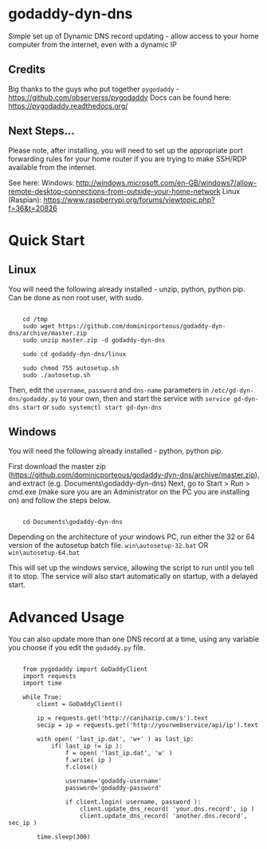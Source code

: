 # godaddy-dyn-dns
Simple set up of Dynamic DNS record updating - allow access to your home computer from the internet, even with a dynamic IP

## Credits
Big thanks to the guys who put together `pygodaddy` - https://github.com/observerss/pygodaddy
Docs can be found here: https://pygodaddy.readthedocs.org/

## Next Steps...
Please note, after installing, you will need to set up the appropriate port forwarding rules for your home router if you are trying to make SSH/RDP available from the internet.

See here:
Windows: http://windows.microsoft.com/en-GB/windows7/allow-remote-desktop-connections-from-outside-your-home-network
Linux (Raspian):   https://www.raspberrypi.org/forums/viewtopic.php?f=36&t=20826

# Quick Start

## Linux
You will need the following already installed - unzip, python, python pip. Can be done as non root user, with sudo.

```

	cd /tmp
	sudo wget https://github.com/dominicporteous/godaddy-dyn-dns/archive/master.zip
	sudo unzip master.zip -d godaddy-dyn-dns

	sudo cd godaddy-dyn-dns/linux

	sudo chmod 755 autosetup.sh
	sudo ./autosetup.sh 

```

Then, edit the `username`, `password` and `dns-name` parameters in `/etc/gd-dyn-dns/godaddy.py` to your own, 
then and start the service with `service gd-dyn-dns start` or `sudo systemctl start gd-dyn-dns`


## Windows
You will need the following already installed - python, python pip.

First download the master zip (https://github.com/dominicporteous/godaddy-dyn-dns/archive/master.zip), and extract (e.g. Documents\godaddy-dyn-dns)
Next, go to Start > Run > cmd.exe (make sure you are an Administrator on the PC you are installing on) and follow the steps below.

```

	cd Documents\godaddy-dyn-dns

```	
Depending on the architecture of your windows PC, run either the 32 or 64 version of the autosetup batch file.
	`win\autosetup-32.bat` OR `win\autosetup-64.bat`


This will set up the windows service, allowing the script to run until you tell it to stop. 
The service will also start automatically on startup, with a delayed start.


# Advanced Usage

You can also update more than one DNS record at a time, using any variable you choose if you edit the `godaddy.py` file.

```

	from pygodaddy import GoDaddyClient
	import requests
	import time 

	while True:
		client = GoDaddyClient()

		ip = requests.get('http://canihazip.com/s').text
		secip = ip = requests.get('http://yourwebservice/api/ip').text

		with open( 'last_ip.dat', 'w+' ) as last_ip:
			if( last_ip != ip ):
				f = open( 'last_ip.dat', 'w' )
				f.write( ip )
				f.close()

				username='godaddy-username'
				password='godaddy-password'

				if client.login( username, password ):
					client.update_dns_record( 'your.dns.record', ip )
					client.update_dns_record( 'another.dns.record', sec_ip )
		
		time.sleep(300)

```
